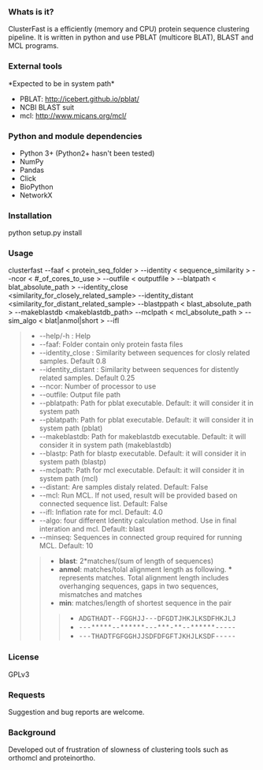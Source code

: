 <H3>Whats is it?</H3>

ClusterFast is a efficiently (memory and CPU) protein sequence clustering pipeline. It is written in python and use PBLAT (multicore BLAT), BLAST and MCL programs.

<H3>External tools</H3>
*Expected to be in system path*

- PBLAT: http://icebert.github.io/pblat/
- NCBI BLAST suit
- mcl: http://www.micans.org/mcl/


<H3>Python and module dependencies</H3>

- Python 3+ (Python2+ hasn't been tested)
- NumPy
- Pandas
- Click
- BioPython
- NetworkX

<H3>Installation</H3>

python setup.py install


<H3>Usage</H3>

clusterfast --faaf < protein_seq_folder > --identity < sequence_similarity > --ncor < #_of_cores_to_use > --outfile < outputfile > --blatpath < blat_absolute_path >
--identity_close <similarity_for_closely_related_sample>
--identity_distant <similarity_for_distant_related_sample>
--blastppath < blast_absolute_path >
--makeblastdb <makeblastdb_path>
--mclpath < mcl_absolute_path >  --sim_algo < blat|anmol|short >
--ifl <Inflation rate for MCL>

> -  --help/-h : Help
> - --faaf: Folder contain only protein fasta files
> - --identity_close : Similarity between sequences for closly related samples. Default 0.8
> - --identity_distant : Similarity between sequences for distently related samples. Default 0.25
> - --ncor: Number of processor to use
> - --outfile: Output file path
> - --pblatpath: Path for pblat executable. Default: it will consider it in system path
> - --pblatpath: Path for pblat executable. Default: it will consider it in system path (pblat)
> - --makeblastdb: Path for makeblastdb executable. Default: it will consider it in system path (makeblastdb)
> - --blastp: Path for blastp executable. Default: it will consider it in system path (blastp)
> - --mclpath: Path for mcl executable. Default: it will consider it in system path (mcl)
> - --distant: Are samples distaly related. Default: False
> - --mcl: Run MCL. If not used, result will be provided based on connected sequence list. Default: False
> - --ifl: Inflation rate for mcl. Default: 4.0
> - --algo: four different Identity calculation method. Use in final interation and mcl. Default: blast
> - --minseq: Sequences in connected group required for running MCL. Default: 10
>> - **blast**: 2*matches/(sum of length of sequences)
>> - **anmol**: matches/tolal alignment length as following. **\*** represents matches. Total alignment length includes overhanging sequences, gaps in two sequences, mismatches and matches
>> - **min**: matches/length of shortest sequence in the pair
>>> - <font face="Courier New">ADGTHADT--FGGHJJ---DFGDTJHKJLKSDFHKJLJ</font>
>>> - <font face="Courier New">---\*\*\*\*\*--\*\*\*\*\*\*---\*\*\*-\*\*--\*\*\*\*\*\*-----</font>
>>> - <font face="Courier New">---THADTFGFGGHJJSDFDFGFTJKHJLKSDF-----</font>


<H3>License</H3>

GPLv3

<H3>Requests</H3>
Suggestion and bug reports are welcome.

<H3>Background</H3>

Developed out of frustration of slowness of clustering tools such as orthomcl and proteinortho.

